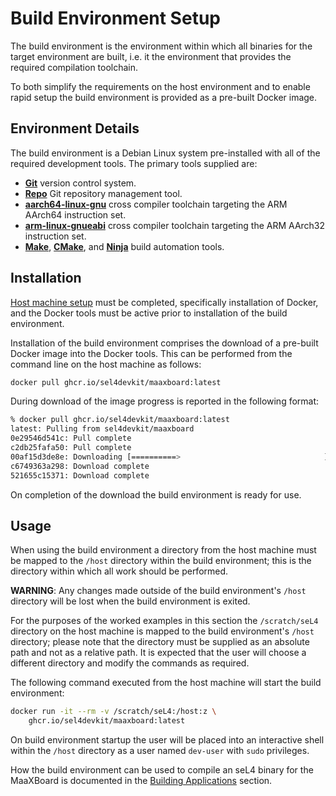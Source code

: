 # Build Environment Setup

The build environment is the environment within which all binaries for the target environment are built, i.e. it the environment that provides the required compilation toolchain.

To both simplify the requirements on the host environment and to enable rapid setup the build environment is provided as a pre-built Docker image.

## Environment Details

The build environment is a Debian Linux system pre-installed with all of the required development tools. The primary tools supplied are:

- [__Git__](https://git-scm.com) version control system.
- [__Repo__](https://gerrit.googlesource.com/git-repo/+/refs/heads/master/README.md) Git repository management tool.
- [__aarch64-linux-gnu__](https://gcc.gnu.org) cross compiler toolchain targeting the ARM AArch64 instruction set.
- [__arm-linux-gnueabi__](https://gcc.gnu.org) cross compiler toolchain targeting the ARM AArch32 instruction set.
- [__Make__](https://www.gnu.org/software/make/), [__CMake__](https://cmake.org), and [__Ninja__](https://ninja-build.org) build automation tools.

## Installation

[Host machine setup](host_machine_setup.md) must be completed, specifically installation of Docker, and the Docker tools must be active prior to installation of the build environment.

Installation of the build environment comprises the download of a pre-built Docker image into the Docker tools. This can be performed from the command line on the host machine as follows:

```bash
docker pull ghcr.io/sel4devkit/maaxboard:latest
```

During download of the image progress is reported in the following format:

```bash
% docker pull ghcr.io/sel4devkit/maaxboard:latest
latest: Pulling from sel4devkit/maaxboard
0e29546d541c: Pull complete 
c2db25fafa50: Pull complete 
00af15d3de8e: Downloading [==========>                                ]  241.7MB/1.188GB
c6749363a298: Download complete 
521655c15371: Download complete 
```

On completion of the download the build environment is ready for use.

## Usage

When using the build environment a directory from the host machine must be mapped to the `/host` directory within the build environment; this is the directory within which all work should be performed.

**WARNING**: Any changes made outside of the build environment's `/host` directory will be lost when the build environment is exited.

For the purposes of the worked examples in this section the `/scratch/seL4` directory on the host machine is mapped to the build environment's `/host` directory; please note that the directory must be supplied as an absolute path and not as a relative path. It is expected that the user will choose a different directory and modify the commands as required.

The following command executed from the host machine will start the build environment:

```bash
docker run -it --rm -v /scratch/seL4:/host:z \
    ghcr.io/sel4devkit/maaxboard:latest
```

On build environment startup the user will be placed into an interactive shell within the `/host` directory as a user named `dev-user` with `sudo` privileges.

How the build environment can be used to compile an seL4 binary for the MaaXBoard is documented in the [Building Applications](building_applications.md) section.
